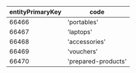 | entityPrimaryKey | code                |
| ---------------- | ------------------- |
| 66466            | 'portables'         |
| 66467            | 'laptops'           |
| 66468            | 'accessories'       |
| 66469            | 'vouchers'          |
| 66470            | 'prepared-products' |